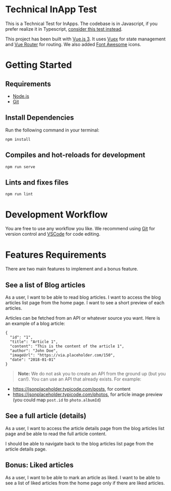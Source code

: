 # Technical InApp Test
This is a Technical Test for InApps. The codebase is in Javascript, if you prefer realize it in Typescript, [consider this test instead](https://github.com/360medics/inapp-technical-test-typescript).

This project has been built with [Vue.js 3](https://vuejs.org/). It uses [Vuex](https://vuex.vuejs.org/en/index.html) for state management and [Vue Router](https://router.vuejs.org/) for routing. We also added [Font Awesome](https://fontawesome.com/) icons.

# Getting Started
## Requirements
- [Node.js](https://nodejs.org/en/)
- [Git](https://git-scm.com/)

## Install Dependencies
Run the following command in your terminal:
```
npm install
```

## Compiles and hot-reloads for development
```
npm run serve
```

## Lints and fixes files
```
npm run lint
```

# Development Workflow
You are free to use any workflow you like. We recommend using [Git](https://git-scm.com/) for version control and [VSCode](https://code.visualstudio.com/) for code editing.

# Features Requirements
There are two main features to implement and a bonus feature.
## See a list of Blog articles
As a user, I want to be able to read blog articles. I want to access the blog articles list page from the home page. I want to see a short preview of each articles.

Articles can be fetched from an API or whatever source you want. Here is an example of a blog article:

```
{
  "id": "1",
  "title": "Article 1",
  "content": "This is the content of the article 1",
  "author": "John Doe",
  "imageUrl": "https://via.placeholder.com/150",
  "date": "2018-01-01"
}
```
> **Note:** We do not ask you to create an API from the ground up (but you can!). You can use an API that already exists. For example:
* https://jsonplaceholder.typicode.com/posts, for content
* https://jsonplaceholder.typicode.com/photos, for article image preview (you could map `post.id` to `photo.albumId`)

## See a full article (details)
As a user, I want to access the article details page from the blog articles list page and be able to read the full article content.

I should be able to navigate back to the blog articles list page from the article details page.

## Bonus: Liked articles
As a user, I want to be able to mark an article as liked. I want to be able to see a list of liked articles from the home page only if there are liked articles.

